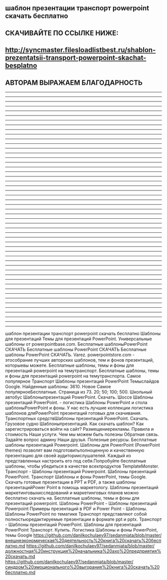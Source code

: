 шаблон презентации транспорт powerpoint скачать бесплатно
--------------------------------------------------
СКАЧИВАЙТЕ ПО ССЫЛКЕ НИЖЕ:
--------------------------------------------------
http://syncmaster.filesloadlistbest.ru/shablon-prezentatsii-transport-powerpoint-skachat-besplatno
--------------------------------------------------
АВТОРАМ ВЫРАЖАЕМ БЛАГОДАРНОСТЬ
--------------------------------------------------
--------------------------------------------------
--------------------------------------------------
--------------------------------------------------
--------------------------------------------------
--------------------------------------------------
--------------------------------------------------
--------------------------------------------------
--------------------------------------------------
--------------------------------------------------
--------------------------------------------------
--------------------------------------------------
--------------------------------------------------
--------------------------------------------------
--------------------------------------------------
--------------------------------------------------
--------------------------------------------------
--------------------------------------------------
--------------------------------------------------
--------------------------------------------------
--------------------------------------------------
--------------------------------------------------
--------------------------------------------------
--------------------------------------------------
--------------------------------------------------
--------------------------------------------------
--------------------------------------------------
--------------------------------------------------
--------------------------------------------------
--------------------------------------------------
--------------------------------------------------
--------------------------------------------------
--------------------------------------------------
--------------------------------------------------
--------------------------------------------------
--------------------------------------------------
--------------------------------------------------
--------------------------------------------------
--------------------------------------------------
--------------------------------------------------
--------------------------------------------------
--------------------------------------------------
--------------------------------------------------
--------------------------------------------------
--------------------------------------------------
--------------------------------------------------
--------------------------------------------------
--------------------------------------------------
--------------------------------------------------
--------------------------------------------------
--------------------------------------------------
--------------------------------------------------
шаблон презентации транспорт powerpoint скачать бесплатно Шаблоны для презентаций  Темы для презентаций PowerPoint. Универсальные шаблоны от powerpointbase.com. Бесплатные шаблоныPowerPoint СКАЧАТЬ  Бесплатные шаблоны PowerPoint СКАЧАТЬ Бесплатные шаблоны PowerPoint СКАЧАТЬ. Varez. powerpointstore.com - этособрание лучших авторских шаблонов, тем и фонов презентаций, которыевы можете. Бесплатные шаблоны, темы и фоны для презентаций powerpoint на темутранспорт. Бесплатные шаблоны, темы и фоны для презентаций powerpoint на темутранспорта. Самое популярное Транспорт Шаблоны презентаций PowerPoint  Темыслайдов Google. Найденные шаблоны: 3610. Новое Самое популярноеБесплатные. Страница из 73. 20; 50; 100; 500. Школьный автобус Шаблоныпрезентаций PowerPoint. Скачать. Шоссе Шаблоны презентаций PowerPoint. - логистика Шаблоны PowerPoint и стола шаблоныPowerPoint и фоны. У нас есть лучшие коллекции логистика шаблонов дляPowerPoint презентаций готовых для скачивания.  Транспортных средствШаблоны презентаций PowerPoint. Скачать. Грузовое судно Шаблоныпрезентаций. Как скачать шаблон? Как зарегистрироваться  войти на сайт? Размещениерекламы. Правила и стоимость  Наши услуги. Чем мы можем быть полезны Обратная связь. Задайте вопрос админу  Наши друзья. Полезные ресурсы. Бесплатные шаблоны презентаций Powerpoint. Шаблоны для PowerPoint (PowerPoint themes) позволят вам подготовитьполноценную и качественную презентацию для своей аудиториислушателей. Каждый из представленных  настроить его под себя.Попробуйте бесплатные шаблоны, чтобы убедиться в качестве всехпродуктов TemplateMonster. Транспорт - Шаблоны презентаций Powerpoint. Шаблоны презентаций PowerPoint. Транспорт Шаблоны и фоны PowerPoint, темы Google. Скачать готовые презентации в PPT и PDF, а также шаблоны презентацийPower Point в помощь маркетологу. Шаблоны презентаций маркетинговыхисследований и маркетинговых планов можно бесплатно скачать на. Бесплатные шаблоны, темы и фоны для презентаций powerpoint. Шаблоны PowerPoint - Шаблоны презентаций Powerpoint
Примеры презентаций в PDF и Power Point - Шаблоны. Шаблоны PowerPoint по тематике Транспорт представляют собой полностьюредактируемые презентации в формате ppt и pptx. Транспорт - Шаблоны презентаций PowerPoint. Шаблоны для презентаций PowerPoint Транспорт. Купить. Логистика Шаблоны и фоны PowerPoint, темы Google
https://github.com/danilkochulaev97/sedanmiata/blob/master/внешнеэкономическая%20деятельность%20книга%20скачать%20бесплатно.md
https://github.com/danilkochulaev97/sedanmiata/blob/master/должностная%20инструкция%20начальника%20ахо%20предприятия%20скачать.md
https://github.com/danilkochulaev97/sedanmiata/blob/master/синдром%20эмоционального%20выгорания%20книга%20скачать%20бесплатно.md